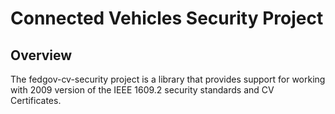 # Connected Vehicles Security Project

## Overview

The fedgov-cv-security project is a library that provides support for working with 2009 version of the IEEE 1609.2 security standards and CV Certificates.